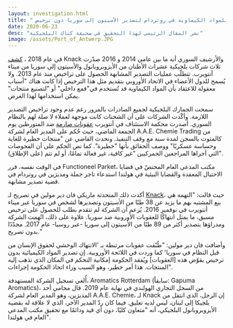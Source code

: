 ```yaml
---
layout: investigation.html
title: " مقاضاة تاجر للمواد الكيماوية في روتردام لتصدير الأسيتون إلى سوريا دون ترخيص"
date: 2020-06-23
desc: "نشر المقال الرئيسي لهذا التحقيق في صحيفة كناك البلجيكية"
image: /assets/Port_of_Antwerp.JPG
---
```


في عام 2018 ، [كشف](https://syrianarchive.org/en/investigations/belgium-isopropanol) Knack والأرشيف السوري أنه ما بين عامي 2014 و 2016 صدّرت ثلاث شركات بلجيكية عشرات الأطنان من الأيزوبروبانول والأسيتون إلى سوريا من ميناء أنتويرب. تتطلّب عمليات التصدير المشابهة الحصول على تراخيص منذ عام 2013. ولا يُسمح للدول الأعضاء في الاتحاد الأوروبي بتقديم مثل هذا الترخيص إذا كانت هناك "أسباب معقولة للاعتقاد بأن المواد الكيماوية قد تُستخدم في"قمع داخلي" أو "لتصنيع منتجات" يمكن استخدامها لهذا الغرض.

سمحت الجمارك البلجيكية لجميع الصادرات بالمرور رغم عدم وجود تراخيص التصدير اللازمة. وأكّدت الشركات على أن الشحنات كانت موجهة لعملاء لا صلة لهم بالنظام السوري. أصدرت محكمة الاستئناف في أنتويرب [عقوبات صارمة](https://www.knack.be/nieuws/belgie/bedrijven-ook-in-beroep-veroordeeld-voor-export-chemicalien-naar-syrie-zonder-vergunning/article-news-1612385.html) ضد المتورطين يوم الجمعة الماضي، حيث حُكم على المدير العام لشركة A.A.E. Chemie Trading  من كالمثوت بالسجن لمدة سنة مع وقف التنفيذ. وتحدث القاضي عن "منتجات خطيرة للغاية وحساسة عسكريًا" ووصف الحقائق بأنها "خطيرة". كما نص الحكم على أن الفحوصات التي أجراها المراجعين الجمركيين "غير كافية، غير فعالة تمامًا، أو لم تتم (على الإطلاق)".

في الوقت نفسه، قرر Functioneel Parket، مكتب المدعي العام المختصّ في قضايا الاحتيال المعقدة والقضايا البيئية في هولندا استدعاء تاجر جملة ومديرَين في روتردام في قضية تصدير مشابهة.

أكدت ذلك المتحدثة ماريكي فان دير مولين في تصريح لـ [Knack](https://www.knack.be/nieuws/belgie/de-zaak-isopropanol-ook-nederlands-parket-vervolgt-export-van-chemicalien-naar-syrie/article-normal-1613439.html?utm_medium=social_knack&utm_source=Twitter#Echobox=1592924120)، حيث قالت: "التهمة هي بيع المشتبه بهم ما يزيد عن 38 طنًا من الأسيتون وتصديرها لشخص في سوريا عبر ميناء أنتويرب في نوفمبر 2016. يُزعم أن الشركة لم تتقدم بطلب للحصول على ترخيص مسبق، ما يمثل انتهاكًا للعقوبات الأوروبية ضد سوريا. علاوة على ذلك، اتُهمت الشركة ومدراؤها بتصدير أكثر من 89 طنًا من الأسيتون إلى سوريا -عبر روسيا- عام 2017. مجدّدًا بدون تصريح."

وأضافت فان دير مولين: "طُبّقت عقوبات مرتبطة بـ 'الانتهاك الوحشي لحقوق الإنسان من قبل النظام في سوريا' كما وردت في اللائحة الأوروبية. إن تصدير المواد الكيميائية بدون ترخيص يقوّض هذه [العقوبات] ويُفقد الحكومة إمكانية التحكم في المكان الذي تذهب إليه المنتجات. هذا أمر خطير، وهو السبب وراء اتخاذ الحكومة إجراءات".

أُلغي تسجيل الشركة المستهدفة، Aromatics Rotterdam (سابقاً: Gapuma Aromatics)، من السجل التجاري الهولندي في نهاية عام 2019. قال محامي أحد المديرَين، وهو المدير العام لشركة A.A.E. Chemie،  لـ Knack إن الرجل، الذي انتقل من بلجيكا إلى لبنان، ليس لديه تعليق. فيما كان ردّ المدير الآخر، الذي لا علاقة له بقضية الأيزوبروبانول البلجيكي، أنه "متعاون كليًا، دون أي قيد ودائمًا مع تحقيق مكتب المدعي العام في هولندا".
